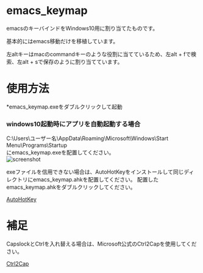 # emacs_keymap
emacsのキーバインドをWindows10用に割り当てたものです。

基本的にはemacs移動だけを移植しています。

左altキーはmacのcommandキーのような役割に当てているため、左alt + fで検索、左alt + sで保存のように割り当てています。  

# 使用方法
*emacs_keymap.exeをダブルクリックして起動  
### windows10起動時にアプリを自動起動する場合
C:\Users\ユーザー名\AppData\Roaming\Microsoft\Windows\Start Menu\Programs\Startup  
にemacs_keymap.exeを配置してください。  
![screenshot](https://user-images.githubusercontent.com/52772923/81144412-f70b0f00-8fae-11ea-8125-4fdb04dab135.png)

exeファイルを信用できない場合は、AutoHotKeyをインストールして同じディレクトリにemacs_keymap.ahkを配置してください。
配置したemacs_keymap.ahkをダブルクリックしてください。

[AutoHotKey](https://www.autohotkey.com/)

# 補足
CapslockとCtrlを入れ替える場合は、Microsoft公式のCtrl2Capを使用してください。

[Ctrl2Cap](https://docs.microsoft.com/en-us/sysinternals/downloads/ctrl2cap)